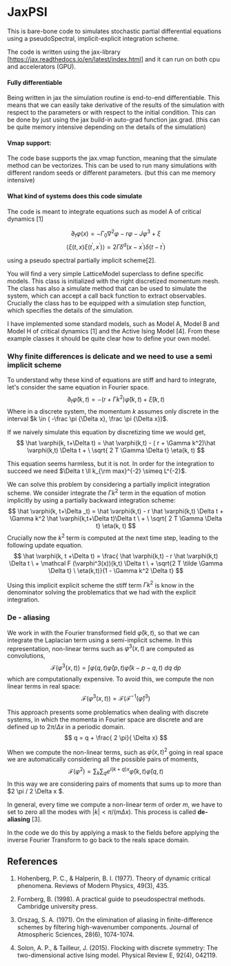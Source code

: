 # JaxPSI 

This is bare-bone code to simulates stochastic partial differential equations using a pseudoSpectral, implicit-explicit integration scheme. 

The code is written using the jax-library [https://jax.readthedocs.io/en/latest/index.html] and it can run on both cpu and accelerators (GPU). 

 


#### Fully differentiable
Being written in jax the simulation routine is end-to-end differentiable. This means that we can easily take derivative of the results of the simulation with respect to the parameters or with respect to the initial condition. This can be done by just using the jax build-in auto-grad function jax.grad. (this can be quite memory intensive depending on the details of the simulation)

#### Vmap support:

The code base supports the jax.vmap function, meaning that the simulate method can be vectorizes. This can be used to run many simulations with different random seeds or different parameters. (but this can me memory intensive)

#### What kind of systems does this code simulate


The code is meant to integrate equations such as model A of critical dynamics [1]

$$
\partial_t \varphi(x) = -\Gamma_0 \nabla^2 \varphi - r \varphi - J \varphi^3 + \xi
$$
$$
\langle \xi(t, x) \xi(t^\prime, x^\prime)\rangle = 2 \tilde \Gamma \delta^d(x- x^\prime) \delta(t -t ^\prime)
$$

using a pseudo spectral partially implicit scheme[2].

You will find a very simple LatticeModel superclass to define specific models. This class is initialized with the right discretized momentum mesh. The class has also  a simulate method that can be used to simulate the system, which can accept a call back function to extract observables. Crucially the class has to be equipped with a simulation step function, which specifies the details of the simulation. 

I have implemented some standard models, such as Model A, Model B and Model H of critical dynamics [1] and the Active Ising Model [4]. From these example classes it should be quite clear how to define your own model. 


### Why finite differences is delicate and we need to use a semi implicit scheme
To understand why these kind of equations are stiff and hard to integrate, let's consider the same equation in Fourier space.
$$ 
\partial _t \hat  \varphi(k,t) = -( r + \Gamma k^2)\hat \varphi(k,t)  +\hat \xi(k,t) 
$$
Where in a discrete system, the momentum $k$ assumes only discrete in the interval $k \in ( -\frac \pi {\Delta x}, \frac \pi {\Delta x})$. 

If we naively simulate this equation by discretizing time we would get, 
$$
\hat \varphi(k, t+\Delta t) = \hat \varphi(k,t) - ( r + \Gamma k^2)\hat \varphi(k,t) \Delta t +  \ \sqrt{ 2 T \Gamma \Delta t} \eta(k, t)  
$$

This equation seems harmless, but it is not. In order for the integration to succeed we need $\Delta t \ll k_{\rm max}^{-2}  \simeq L^{-2}$. 

We can solve this problem by considering a partially implicit integration scheme. We consider integrate the  $\Gamma k^2$ term in the equation of motion implicitly by using a partially backward integration scheme: 
$$
\hat \varphi(k, t+\Delta _t) = \hat \varphi(k,t) - r \hat \varphi(k,t) \Delta t + \Gamma k^2 \hat \varphi(k,t+\Delta t)\Delta t \ +  \ \sqrt{ 2 T \Gamma \Delta t} \eta(k, t)  
$$
Crucially now the $k^2$ term is computed at the next time step, leading to the following update equation. 
$$
\hat \varphi(k, t +\Delta t) = \frac{ \hat \varphi(k,t) - r \hat \varphi(k,t) \Delta t \ + \mathcal F (\varphi^3(x))(k,t) \Delta t \ + \sqrt{2  T \tilde \Gamma \Delta t} \ \eta(k,t)}{1 - \Gamma k^2 \Delta t}
$$

Using this implicit explicit scheme the stiff term $\Gamma k^2$ is know in the denominator solving the problematics that we had with the explicit integration. 

### De - aliasing 
We work in with the Fourier transformed field $\hat \varphi(k,t)$, so that we can integrate the Laplacian term using a semi-implicit scheme. In this representation, non-linear terms such as $\varphi^3(x,t)$  are computed as convolutions,
$$
\mathcal F ( \varphi^3(x,t))= \int   \varphi(q,t) \hat \varphi(p,t) \hat \varphi(k-p-q,t)\ dq  \ dp
$$ 
which are computationally expensive. To avoid this, we compute the non linear terms in real space: 
$$
 \mathcal F ( \varphi^3(x,t))= \mathcal F( \mathcal F^{-1}(\hat \varphi)^3 )
$$


This approach presents some problematics when dealing with discrete systems, in which the momenta in Fourier space are discrete and are defined up to $2 \pi / \Delta x$ in a periodic domain.  
$$
q = q + \frac{ 2 \pi}{ \Delta x}
$$ 

When we compute the non-linear terms, such as $\varphi(x,t)^2$ going in real space we are automatically considering all the possible pairs of moments, 
$$
\mathcal F(\varphi^2) = \sum_k \sum_q e^{i ( k+q) x } \hat \varphi(k,t) \hat \varphi(q,t)
$$
In this way we are considering pairs of moments that sums up to more than $2 \pi / 2 \Delta x $.

In general, every time we compute a non-linear term of order $m$, we have to set to zero all the modes with $|k|<\pi/(m \Delta x)$. This process is called <strong> de-aliasing</strong> [3]. 

In the code we do this by applying a mask to the fields before applying the inverse Fourier Transform to go back to the reals space domain. 

## References
1. Hohenberg, P. C., & Halperin, B. I. (1977). Theory of dynamic critical phenomena. Reviews of Modern Physics, 49(3), 435.
2. Fornberg, B. (1998). A practical guide to pseudospectral methods. Cambridge university press.

3. Orszag, S. A. (1971). On the elimination of aliasing in finite-difference schemes by filtering high-wavenumber components. Journal of Atmospheric Sciences, 28(6), 1074-1074.

4. Solon, A. P., & Tailleur, J. (2015). Flocking with discrete symmetry: The two-dimensional active Ising model. Physical Review E, 92(4), 042119.
 